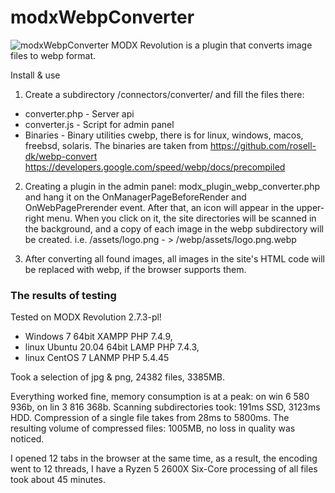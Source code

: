 # modxWebpConverter
![modxWebpConverter](https://raw.githubusercontent.com/commeta/modxWebpConverter/master/screenShot.png "modxWebpConverter")
MODX Revolution is a plugin that converts image files to webp format.

Install & use

1. Create a subdirectory /connectors/converter/ and fill the files there:
* converter.php - Server api
* converter.js - Script for admin panel
* Binaries - Binary utilities cwebp, there is for linux, windows, macos, freebsd, solaris.
The binaries are taken from https://github.com/rosell-dk/webp-convert https://developers.google.com/speed/webp/docs/precompiled

2. Creating a plugin in the admin panel: modx_plugin_webp_converter.php and hang it on the OnManagerPageBeforeRender and OnWebPagePrerender event. After that, an icon will appear in the upper-right menu. When you click on it, the site directories will be scanned in the background, and a copy of each image in the webp subdirectory will be created. 
i.e. /assets/logo.png - > /webp/assets/logo.png.webp

3. After converting all found images, all images in the site's HTML code will be replaced with webp, if the browser supports them.

### The results of testing

Tested on MODX Revolution 2.7.3-pl!
* Windows 7 64bit XAMPP PHP 7.4.9, 
* linux Ubuntu 20.04 64bit LAMP PHP 7.4.3, 
* linux CentOS 7 LANMP PHP 5.4.45

Took a selection of jpg & png, 24382 files, 3385MB.

Everything worked fine, memory consumption is at a peak: on win 6 580 936b, on lin 3 816 368b.
Scanning subdirectories took: 191ms SSD, 3123ms HDD.
Compression of a single file takes from 28ms to 5800ms.
The resulting volume of compressed files: 1005MB, no loss in quality was noticed.

I opened 12 tabs in the browser at the same time, as a result, the encoding went to 12 threads, I have a Ryzen 5 2600X Six-Core processing of all files took about 45 minutes.
